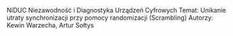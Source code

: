 NiDUC
Niezawodność i Diagnostyka Urządzeń Cyfrowych
Temat: Unikanie utraty synchronizacji przy pomocy randomizacji (Scrambling) 
Autorzy: Kewin Warzecha, Artur Sołtys
